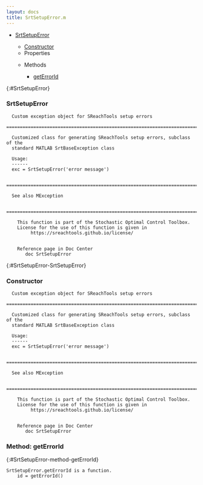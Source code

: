 ```yaml
---
layout: docs
title: SrtSetupError.m
---
```


<ul class="doc-list">
    <li class="doc-list"><a href="#SrtSetupError">SrtSetupError</a></li>
    <ul class="doc-list">
        <li><a href="#SrtSetupError-SrtSetupError">Constructor</a></li>
        <li>Properties</li>
        <ul class="doc-list">
        </ul>
        <li>Methods</li>
        <ul class="doc-list">
            <li class="doc-list"><a href="#SrtSetupError-method-getErrorId">getErrorId</a></li>
        </ul>
    </ul>
</ul>

{:#SrtSetupError}
### SrtSetupError
```
  Custom exception object for SReachTools setup errors
  ============================================================================
  
  Customized class for generating SReachTools setup errors, subclass of the 
  standard MATLAB SrtBaseException class
 
  Usage:
  ------
  exc = SrtSetupError('error message')
 
  ============================================================================
 
  See also MException
 
  ============================================================================
 
    This function is part of the Stochastic Optimal Control Toolbox.
    License for the use of this function is given in
         https://sreachtools.github.io/license/
  

    Reference page in Doc Center
       doc SrtSetupError

```

{:#SrtSetupError-SrtSetupError}
### Constructor
```
  Custom exception object for SReachTools setup errors
  ============================================================================
  
  Customized class for generating SReachTools setup errors, subclass of the 
  standard MATLAB SrtBaseException class
 
  Usage:
  ------
  exc = SrtSetupError('error message')
 
  ============================================================================
 
  See also MException
 
  ============================================================================
 
    This function is part of the Stochastic Optimal Control Toolbox.
    License for the use of this function is given in
         https://sreachtools.github.io/license/
  

    Reference page in Doc Center
       doc SrtSetupError

```

### Method: getErrorId
{:#SrtSetupError-method-getErrorId}
```
SrtSetupError.getErrorId is a function.
    id = getErrorId()
```

